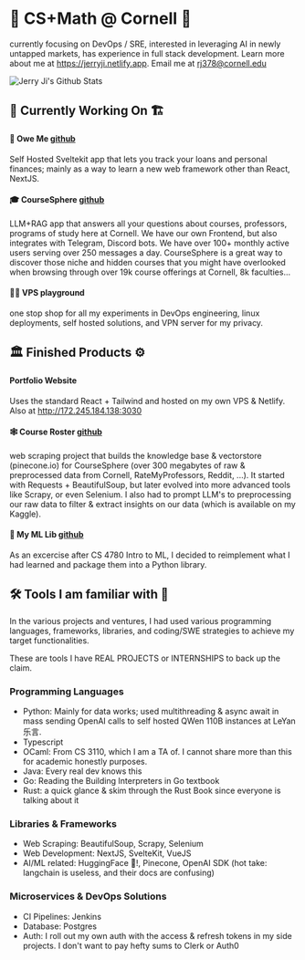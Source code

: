# 👋 CS+Math @ Cornell 🤗
currently focusing on DevOps / SRE, interested in leveraging AI in newly untapped markets, has experience in full stack development. Learn more about me at https://jerryji.netlify.app. Email me at rj378@cornell.edu

![Jerry Ji's Github Stats](https://github-readme-stats.vercel.app/api/top-langs/?username=jji-bigg&theme=blueberry&hide_border=false&layout=compact&hide=jupyter%20notebook&theme=github_dark_dimmed)
## 🧱 Currently Working On 🏗️
#### 🏦 Owe Me [github](/owe-me)
Self Hosted Sveltekit app that lets you track your loans and personal finances; mainly as a way to learn a new web framework other than React, NextJS.
#### 🎓 CourseSphere [github](https://github.com/LambdaAK/CourseSphere)
LLM+RAG app that answers all your questions about courses, professors, programs of study here at Cornell. We have our own Frontend, but also integrates with Telegram, Discord bots. We have over 100+ monthly active users serving over 250 messages a day. CourseSphere is a great way to discover those niche and hidden courses that you might have overlooked when browsing through over 19k course offerings at Cornell, 8k faculties...
#### 👨‍💻 VPS playground
one stop shop for all my experiments in DevOps engineering, linux deployments, self hosted solutions, and VPN server for my privacy.
## 🏛️ Finished Products ⚙️
#### Portfolio Website
Uses the standard React + Tailwind and hosted on my own VPS & Netlify. Also at http://172.245.184.138:3030
#### 🕸️ Course Roster [github](/cornell-course-roster)
web scraping project that builds the knowledge base & vectorstore (pinecone.io) for CourseSphere (over 300 megabytes of raw & preprocessed data from Cornell, RateMyProfessors, Reddit, ...). It started with Requests + BeautifulSoup, but later evolved into more advanced tools like Scrapy, or even Selenium. I also had to prompt LLM's to preprocessing our raw data to filter & extract insights on our data (which is available on my Kaggle).
#### 🤖 My ML Lib [github](/my_ml_lib)
As an excercise after CS 4780 Intro to ML, I decided to reimplement what I had learned and package them into a Python library.
## 🛠️ Tools I am familiar with 🧰
In the various projects and ventures, I had used various programming languages, frameworks, libraries, and coding/SWE strategies to achieve my target functionalities.

These are tools I have REAL PROJECTS or INTERNSHIPS to back up the claim.
### Programming Languages
- Python: Mainly for data works; used multithreading & async await in mass sending OpenAI calls to self hosted QWen 110B instances at LeYan 乐言.
- Typescript
- OCaml: From CS 3110, which I am a TA of. I cannot share more than this for academic honestly purposes.
- Java: Every real dev knows this
- Go: Reading the Building Interpreters in Go textbook
- Rust: a quick glance & skim through the Rust Book since everyone is talking about it
### Libraries & Frameworks
- Web Scraping: BeautifulSoup, Scrapy, Selenium
- Web Development: NextJS, SvelteKit, VueJS
- AI/ML related: HuggingFace 🤗!, Pinecone, OpenAI SDK (hot take: langchain is useless, and their docs are confusing)
### Microservices & DevOps Solutions
- CI Pipelines: Jenkins
- Database: Postgres
- Auth: I roll out my own auth with the access & refresh tokens in my side projects. I don't want to pay hefty sums to Clerk or Auth0
<!--
**jji-bigG/jji-bigG** is a ✨ _special_ ✨ repository because its `README.md` (this file) appears on your GitHub profile.

Here are some ideas to get you started:

- 🔭 I’m currently working on ...
- 🌱 I’m currently learning ...
- 👯 I’m looking to collaborate on ...
- 🤔 I’m looking for help with ...
- 💬 Ask me about ...
- 📫 How to reach me: ...
- 😄 Pronouns: ...
- ⚡ Fun fact: ...
-->
